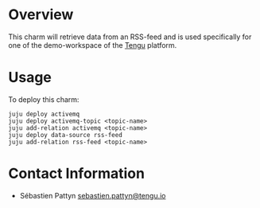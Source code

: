 # Overview
This charm will retrieve data from an RSS-feed and is used specifically for one
of the demo-workspace of the [Tengu](https://tengu.io) platform.

# Usage

To deploy this charm:

    juju deploy activemq
    juju deploy activemq-topic <topic-name>
    juju add-relation activemq <topic-name>
    juju deploy data-source rss-feed
    juju add-relation rss-feed <topic-name>


# Contact Information

 - Sébastien Pattyn <sebastien.pattyn@tengu.io>

